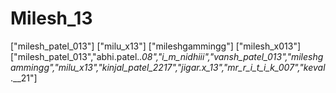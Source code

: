 # Milesh_13
["milesh_patel_013"]
["milu_x13"]
["mileshgammingg"]
["milesh_x013"]
["milesh_patel_013","abhi.patel._.08","i_m_nidhiii","vansh_patel_013","mileshgammingg","milu_x13","kinjal_patel_2217","jigar.x_13","mr_r_i_t_i_k_007","keval_.__21"]

